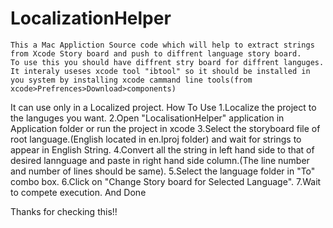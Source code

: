 LocalizationHelper
==================
	This a Mac Appliction Source code which will help to extract strings from Xcode Story board and push to diffrent language story board.
	To use this you should have diffrent stry board for diffrent languges.
	It interaly useses xcode tool "ibtool" so it should be installed in you system by installing xcode cammand line tools(from xcode>Prefrences>Download>components)
It can use only in a Localized project.
How To Use
	1.Localize the project to the languges you want.
	2.Open "LocalisationHelper" application in Application folder or run the project in xcode
	3.Select the storyboard file of root language.(English located in en.lproj folder) and wait for strings to appear in English String.
	4.Convert all the string in left hand side to that of desired lannguage and paste in right hand side column.(The line number and number of lines should be same).
	5.Select the language folder in "To" combo box.
	6.Click on "Change Story board for Selected Language".
	7.Wait to compete execution. And Done


Thanks for checking this!!

